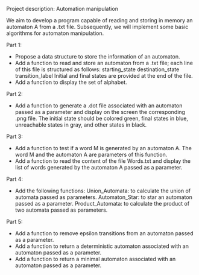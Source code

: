 Project description: Automation manipulation

We aim to develop a program capable of reading and storing in memory an automaton A from a .txt file. Subsequently, we will implement some basic algorithms for automaton manipulation.

Part 1:
- Propose a data structure to store the information of an automaton.
- Add a function to read and store an automaton from a .txt file; each line of this file is structured as follows:
     starting_state     destination_state   transition_label
     Initial and final states are provided at the end of the file.
- Add a function to display the set of alphabet.

Part 2:
- Add a function to generate a .dot file associated with an automaton passed as a parameter and display on the screen the corresponding .png file.
     The initial state should be colored green, final states in blue, unreachable states in gray, and other states in black.

Part 3:
- Add a function to test if a word M is generated by an automaton A. The word M and the automaton A are parameters of this function.
- Add a function to read the content of the file Words.txt and display the list of words generated by the automaton A passed as a parameter.

Part 4:
- Add the following functions:
     Union_Automata: to calculate the union of automata passed as parameters.
     Automaton_Star: to star an automaton passed as a parameter.
     Product_Automata: to calculate the product of two automata passed as parameters.

Part 5:
- Add a function to remove epsilon transitions from an automaton passed as a parameter.
- Add a function to return a deterministic automaton associated with an automaton passed as a parameter.
- Add a function to return a minimal automaton associated with an automaton passed as a parameter.